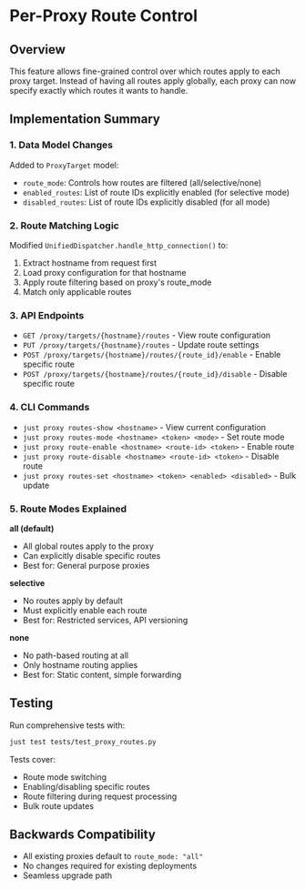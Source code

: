 # Per-Proxy Route Control

## Overview

This feature allows fine-grained control over which routes apply to each proxy target. Instead of having all routes apply globally, each proxy can now specify exactly which routes it wants to handle.

## Implementation Summary

### 1. Data Model Changes

Added to `ProxyTarget` model:
- `route_mode`: Controls how routes are filtered (all/selective/none)
- `enabled_routes`: List of route IDs explicitly enabled (for selective mode)
- `disabled_routes`: List of route IDs explicitly disabled (for all mode)

### 2. Route Matching Logic

Modified `UnifiedDispatcher.handle_http_connection()` to:
1. Extract hostname from request first
2. Load proxy configuration for that hostname
3. Apply route filtering based on proxy's route_mode
4. Match only applicable routes

### 3. API Endpoints

- `GET /proxy/targets/{hostname}/routes` - View route configuration
- `PUT /proxy/targets/{hostname}/routes` - Update route settings
- `POST /proxy/targets/{hostname}/routes/{route_id}/enable` - Enable specific route
- `POST /proxy/targets/{hostname}/routes/{route_id}/disable` - Disable specific route

### 4. CLI Commands

- `just proxy routes-show <hostname>` - View current configuration
- `just proxy routes-mode <hostname> <token> <mode>` - Set route mode
- `just proxy route-enable <hostname> <route-id> <token>` - Enable route
- `just proxy route-disable <hostname> <route-id> <token>` - Disable route
- `just proxy routes-set <hostname> <token> <enabled> <disabled>` - Bulk update

### 5. Route Modes Explained

**all (default)**
- All global routes apply to the proxy
- Can explicitly disable specific routes
- Best for: General purpose proxies

**selective**
- No routes apply by default
- Must explicitly enable each route
- Best for: Restricted services, API versioning

**none**
- No path-based routing at all
- Only hostname routing applies
- Best for: Static content, simple forwarding

## Testing

Run comprehensive tests with:
```bash
just test tests/test_proxy_routes.py
```

Tests cover:
- Route mode switching
- Enabling/disabling specific routes
- Route filtering during request processing
- Bulk route updates

## Backwards Compatibility

- All existing proxies default to `route_mode: "all"`
- No changes required for existing deployments
- Seamless upgrade path